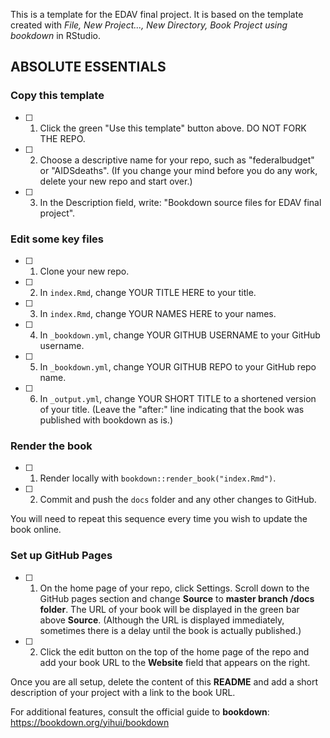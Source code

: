 This is a template for the EDAV final project. It is based on the template created with *File, New Project..., New Directory, Book Project using bookdown* in RStudio. 

## ABSOLUTE ESSENTIALS

### Copy this template

- [ ] 1. Click the green "Use this template" button above.  DO NOT FORK THE REPO.

- [ ] 2. Choose a descriptive name for your repo, such as "federalbudget" or "AIDSdeaths".  (If you change your mind before you do any work, delete your new repo and start over.)

- [ ] 3. In the Description field, write: "Bookdown source files for EDAV final project".

### Edit some key files

- [ ] 1. Clone your new repo.

- [ ] 2. In `index.Rmd`, change YOUR TITLE HERE to your title.

- [ ] 3. In `index.Rmd`, change YOUR NAMES HERE to your names.

- [ ] 4. In `_bookdown.yml`, change YOUR GITHUB USERNAME to your GitHub username.

- [ ] 5. In `_bookdown.yml`, change YOUR GITHUB REPO to your GitHub repo name.

- [ ] 6. In `_output.yml`, change YOUR SHORT TITLE to a shortened version of your title. (Leave the "after:" line indicating that the book was published with bookdown as is.)

### Render the book

- [ ] 1. Render locally with `bookdown::render_book("index.Rmd")`.

- [ ] 2. Commit and push the `docs` folder and any other changes to GitHub. 

You will need to repeat this sequence every time you wish to update the book online.

### Set up GitHub Pages

- [ ] 1. On the home page of your repo, click Settings. Scroll down to the GitHub pages section and change **Source** to **master branch /docs folder**.  The URL of your book will be displayed in the green bar above **Source**. (Although the URL is displayed immediately, sometimes there is a delay until the book is actually published.)

- [ ] 2. Click the edit button on the top of the home page of the repo and add your book URL to the **Website** field that appears on the right.

Once you are all setup, delete the content of this **README** and add a short description of your project with a link to the book URL.

For additional features, consult the official guide to **bookdown**: https://bookdown.org/yihui/bookdown

